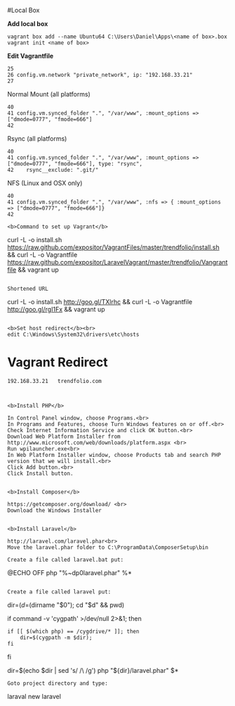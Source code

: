 #Local Box

<b>Add local box </b>
~~~
vagrant box add --name Ubuntu64 C:\Users\Daniel\Apps\<name of box>.box
vagrant init <name of box>
~~~

<b>Edit Vagrantfile</b>
~~~
25
26 config.vm.network "private_network", ip: "192.168.33.21"
27
~~~

Normal Mount (all platforms)
~~~
40
41 config.vm.synced_folder ".", "/var/www", :mount_options => ["dmode=0777", "fmode=666"]
42
~~~

Rsync (all platforms)
~~~
40
41 config.vm.synced_folder ".", "/var/www", :mount_options => ["dmode=0777", "fmode=666"], type: "rsync",
42    rsync__exclude: ".git/"
~~~

NFS (Linux and OSX only)
~~~
40
41 config.vm.synced_folder ".", "/var/www", :nfs => { :mount_options => ["dmode=0777", "fmode=666"]}
42
~~~


    
~~~
<b>Command to set up Vagrant</b>
~~~
curl -L -o install.sh https://raw.github.com/expositor/VagrantFiles/master/trendfolio/install.sh && curl -L -o Vagrantfile https://raw.github.com/expositor/LaravelVagrant/master/trendfolio/Vangrantfile && vagrant up
~~~

Shortened URL

~~~
curl -L -o install.sh http://goo.gl/TXlrhc && curl -L -o Vagrantfile http://goo.gl/rgI1Fx && vagrant up
~~~

<b>Set host redirect</b><br>
edit C:\Windows\System32\drivers\etc\hosts
~~~
# Vagrant Redirect
	192.168.33.21 	trendfolio.com
~~~


<b>Install PHP</b>

In Control Panel window, choose Programs.<br>
In Programs and Features, choose Turn Windows features on or off.<br>
Check Internet Information Service and click OK button.<br>
Download Web Platform Installer from http://www.microsoft.com/web/downloads/platform.aspx <br>
Run wpilauncher.exe<br>
In Web Platform Installer window, choose Products tab and search PHP version that we will install.<br>
Click Add button.<br>
Click Install button.


<b>Install Composer</b>

https://getcomposer.org/download/ <br>
Download the Windows Installer


<b>Install Laravel</b>

http://laravel.com/laravel.phar<br>
Move the laravel.phar folder to C:\ProgramData\ComposerSetup\bin

Create a file called laravel.bat put:
~~~
@ECHO OFF
php "%~dp0laravel.phar" %*
~~~

Create a file called laravel put:
~~~
dir=$(d=$(dirname "$0"); cd "$d" && pwd)

if command -v 'cygpath' >/dev/null 2>&1; then

	if [[ $(which php) == /cygdrive/* ]]; then
  		dir=$(cygpath -m $dir);
  	fi
fi

dir=$(echo $dir | sed 's/ /\ /g')
php "${dir}/laravel.phar" $*
~~~
Goto project directory and type:
~~~
laraval new laravel
~~~
